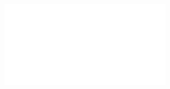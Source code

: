 <div align="center">
    <a class="link" href="https://github.com/itznao/itznao/blob/master/image.svg">
        <img class="image" src="index.svg" alt=" ">
    </a>
</div>
